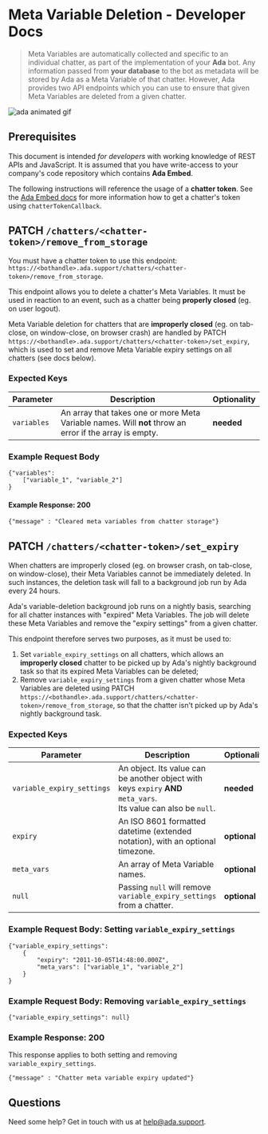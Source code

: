 # Meta Variable Deletion - Developer Docs

> Meta Variables are automatically collected and specific to an individual chatter, as part of the implementation of your **Ada** bot. Any information passed from **your database** to the bot as metadata will be stored by Ada as a Meta Variable of that chatter. However, Ada provides two API endpoints which you can use to ensure that given Meta Variables are deleted from a given chatter.

![ada animated gif](https://user-images.githubusercontent.com/4740147/47372740-5b5dca80-d6b8-11e8-87e7-1b76d48370d8.gif "Ada Animated Gif")

## Prerequisites
This document is intended *for developers* with working knowledge of REST APIs and JavaScript. It is assumed that you have write-access to your company's code repository which contains **Ada Embed**.

The following instructions will reference the usage of a **chatter token**. See the [Ada Embed docs](https://github.com/AdaSupport/docs/blob/master/ada-embed.md#configuring-your-bot) for more information how to get a chatter's token using ```chatterTokenCallback```.

## PATCH `/chatters/<chatter-token>/remove_from_storage`
You must have a chatter token to use this endpoint: `https://<bothandle>.ada.support/chatters/<chatter-token>/remove_from_storage`.

This endpoint allows you to delete a chatter's Meta Variables. It must be used in reaction to an event, such as a chatter being **properly closed** (eg. on user logout).

Meta Variable deletion for chatters that are **improperly closed** (eg. on tab-close, on window-close, on browser crash) are handled by PATCH `https://<bothandle>.ada.support/chatters/<chatter-token>/set_expiry`, which is used to set and remove Meta Variable expiry settings on all chatters (see docs below).

### Expected Keys

Parameter | Description | Optionality
--- | --- | ---
`variables` | An array that takes one or more Meta Variable names. Will **not** throw an error if the array is empty. | **needed**
### Example Request Body
```
{"variables":
	["variable_1", "variable_2"]
}
```
#### Example Response: 200
```
{"message" : "Cleared meta variables from chatter storage"}
```

## PATCH `/chatters/<chatter-token>/set_expiry`
When chatters are improperly closed (eg. on browser crash, on tab-close, on window-close), their Meta Variables cannot be immediately deleted. In such instances, the deletion task will fall to a background job run by Ada every 24 hours.

Ada's variable-deletion background job runs on a nightly basis, searching for all chatter instances with "expired" Meta Variables. The job will delete these Meta Variables and remove the "expiry settings" from a given chatter.

This endpoint therefore serves two purposes, as it must be used to:
1. Set `variable_expiry_settings` on all chatters, which allows an **improperly closed** chatter to be picked up by Ada's nightly background task so that its expired Meta Variables can be deleted;
1. Remove `variable_expiry_settings` from a given chatter whose Meta Variables are deleted using PATCH `https://<bothandle>.ada.support/chatters/<chatter-token>/remove_from_storage`, so that the chatter isn't picked up by Ada's nightly background task.

### Expected Keys
Parameter | Description | Optionality
--- | --- | ---
`variable_expiry_settings` | An object. Its value can be another object with keys `expiry` **AND** `meta_vars`. <br> Its value can also be `null`. | **needed**
`expiry` | An ISO 8601 formatted datetime (extended notation), with an optional timezone. | **optional**
`meta_vars` | An array of Meta Variable names. | **optional**
`null` | Passing `null` will remove `variable_expiry_settings` from  a chatter. | **optional**

### Example Request Body: Setting `variable_expiry_settings`
```
{"variable_expiry_settings":
	{
		"expiry": "2011-10-05T14:48:00.000Z",
		"meta_vars": ["variable_1", "variable_2"]
	}
}
```
### Example Request Body: Removing `variable_expiry_settings`
```
{"variable_expiry_settings": null}
```
### Example Response: 200
This response applies to both setting and removing `variable_expiry_settings`.
```
{"message" : "Chatter meta variable expiry updated"}
```

## Questions
Need some help? Get in touch with us at [help@ada.support](mailto:help@ada.support).